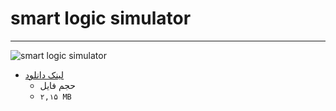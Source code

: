 
# smart logic simulator

***

<img  src="" alt="smart logic simulator" />

+ [لینک دانلود](Https://jd)
   + حجم فایل 
   +  `۲,۱۵ MB`
